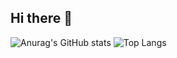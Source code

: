 ## Hi there 👋

<!--
**KangYan-Code/KangYan-Code** is a ✨ _special_ ✨ repository because its `README.md` (this file) appears on your GitHub profile.

Here are some ideas to get you started:

- 🔭 I’m currently working on ...
- 🌱 I’m currently learning ...
- 👯 I’m looking to collaborate on ...
- 🤔 I’m looking for help with ...
- 💬 Ask me about ...
- 📫 How to reach me: ...
- 😄 Pronouns: ...
- ⚡ Fun fact: ...
-->

![Anurag's GitHub stats](https://github-readme-stats.vercel.app/api?username=KangYYYYYY&count_private=true&show_icons=true)
![Top Langs](https://github-readme-stats.vercel.app/api/top-langs/?username=KangYYYYYY)

